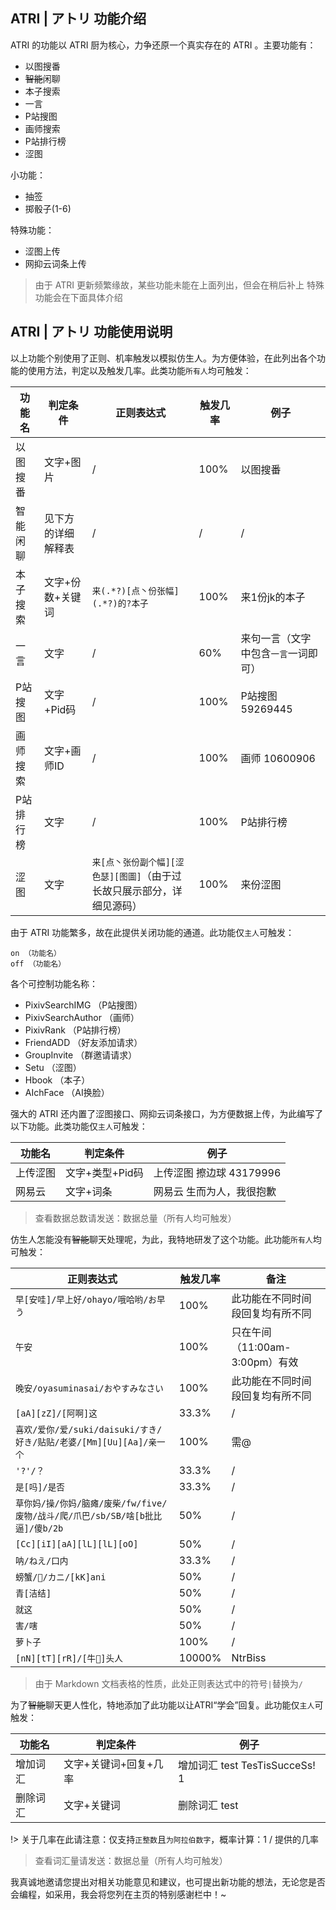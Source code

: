 ## ATRI | アトリ 功能介绍
ATRI 的功能以 ATRI 厨为核心，力争还原一个真实存在的 ATRI 。主要功能有：
- 以图搜番
- ~~智能~~闲聊
- 本子搜索
- 一言
- P站搜图
- 画师搜索
- P站排行榜
- 涩图

小功能：
- 抽签
- 掷骰子(1-6)

特殊功能：
- 涩图上传
- 网抑云词条上传

> 由于 ATRI 更新频繁缘故，某些功能未能在上面列出，但会在稍后补上
> 特殊功能会在下面具体介绍

## ATRI | アトリ 功能使用说明

以上功能个别使用了正则、机率触发以模拟仿生人。为方便体验，在此列出各个功能的使用方法，判定以及触发几率。此类功能`所有人`均可触发：

|功能名|判定条件|正则表达式|触发几率|例子|
| ------------ | ------------ | ------------ |------------ |------------ |
|以图搜番|文字+图片|/|100%|以图搜番|
|智能闲聊|见下方的详细解释表|/|/|/|
|本子搜索|文字+份数+关键词|`来(.*?)[点丶份张幅](.*?)的?本子`|100%|来1份jk的本子|
|一言|文字|/|60%|来句一言（文字中包含`一言`一词即可）|
|P站搜图|文字+Pid码|/|100%|P站搜图 59269445|
|画师搜索|文字+画师ID|/|100%|画师 10600906|
|P站排行榜|文字|/|100%|P站排行榜|
|涩图|文字|`来[点丶张份副个幅][涩色瑟][图圖]`（由于过长故只展示部分，详细见源码）|100%|来份涩图|



由于 ATRI 功能繁多，故在此提供关闭功能的通道。此功能仅`主人`可触发：
```
on （功能名）
off （功能名）
```
各个可控制功能名称：
- PixivSearchIMG （P站搜图）
- PixivSearchAuthor （画师）
- PixivRank （P站排行榜）
- FriendADD （好友添加请求）
- GroupInvite （群邀请请求）
- Setu （涩图）
- Hbook （本子）
- AIchFace （AI换脸）



强大的 ATRI 还内置了涩图接口、网抑云词条接口，为方便数据上传，为此编写了以下功能。此类功能仅`主人`可触发：

|功能名|判定条件|例子|
| ------------| ------------ |------------ |
|上传涩图|文字+类型+Pid码|上传涩图 擦边球 43179996|
|网易云|文字+词条|网易云 生而为人，我很抱歉|

> 查看数据总数请发送：数据总量（所有人均可触发）



仿生人怎能没有~~智能~~聊天处理呢，为此，我特地研发了这个功能。此功能`所有人`均可触发：

|正则表达式|触发几率|备注|
| ------------ | ------------ | ------------ |
|`早[安哇]/早上好/ohayo/哦哈哟/お早う`|100%|此功能在不同时间段回复均有所不同|
|`午安`|100%|只在午间（11:00am-3:00pm）有效|
|`晚安/oyasuminasai/おやすみなさい`|100%|此功能在不同时间段回复均有所不同|
|`[aA][zZ]/[阿啊]这`|33.3%|/|
|`喜欢/爱你/爱/suki/daisuki/すき/好き/贴贴/老婆/[Mm][Uu][Aa]/亲一个`|100%|需@|
|`'?'/？`|33.3%|/|
|`是[吗]/是否`|33.3%|/|
|`草你妈/操/你妈/脑瘫/废柴/fw/five/废物/战斗/爬/爪巴/sb/SB/啥[b批比逼]/傻b/2b`|50%|/|
|`[Cc][iI][aA][lL][lL][oO]`|50%|/|
|`呐/ねえ/口内`|33.3%|/|
|`螃蟹/🦀/カニ/[kK]ani`|50%|/|
|`青[洁结]`|50%|/|
|`就这`|50%|/|
|`害/嗐`|50%|/|
|`萝卜子`|100%|/|
|`[nN][tT][rR]/[牛🐂]头人`|10000%|NtrBiss|

> 由于 Markdown 文档表格的性质，此处正则表达式中的符号`|`替换为`/`



为了~~智能~~聊天更人性化，特地添加了此功能以让ATRI“学会”回复。此功能仅`主人`可触发：

|功能名|判定条件|例子|
| ------------ | ------------ | ------------ |
|增加词汇|文字+关键词+回复+几率|增加词汇 test TesTisSucceSs! 1|
|删除词汇|文字+关键词|删除词汇 test|

!> 关于几率在此请注意：仅支持`正整数`且`为阿拉伯数字`，概率计算：1 / 提供的几率

> 查看词汇量请发送：数据总量（所有人均可触发）



我真诚地邀请您提出对相关功能意见和建议，也可提出新功能的想法，无论您是否会编程，如采用，我会将您列在主页的特别感谢栏中！~
